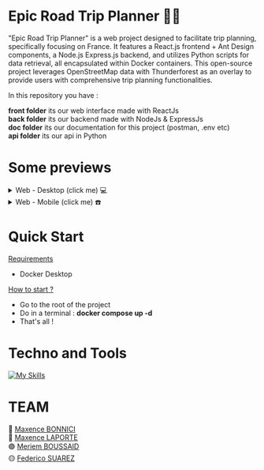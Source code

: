 # Epic Road Trip Planner 🚙💨

"Epic Road Trip Planner" is a web project designed to facilitate trip planning, specifically focusing on France. It features a React.js frontend + Ant Design components, a Node.js Express.js backend, and utilizes Python scripts for data retrieval, all encapsulated within Docker containers. This open-source project leverages OpenStreetMap data with Thunderforest as an overlay to provide users with comprehensive trip planning functionalities.

In this repository you have :  

**front folder** its our web interface made with ReactJs  
**back folder** its our backend made with NodeJs & ExpressJs  
**doc folder** its our documentation for this project (postman, .env etc)  
**api folder** its our api in Python

# Some previews

<details>
  <summary>Web - Desktop (click me) 💻</summary>
  <img width="600" alt="img" src="doc/readme/acc1.png">

  <img width="600" alt="img" src="doc/readme/acc4.png">
  <img width="600" alt="img" src="doc/readme/acc5.png">
  <img width="600" alt="img" src="doc/readme/acc6.png">
  <img width="600" alt="img" src="doc/readme/acc7.png">
</details>

<details>
  <summary>Web - Mobile (click me) ☎️</summary>
  <img width="200" alt="img" src="doc/readme/tel1.png">
  <img width="200" alt="img" src="doc/readme/tel3.png">
  <img width="200" alt="img" src="doc/readme/tel2.png">
</details>

# Quick Start
<ins>Requirements</ins>  
- Docker Desktop

<ins>How to start ?</ins>

  -  Go to the root of the project
  -  Do in a terminal : **docker compose up -d**
  - That's all !
 
# Techno and Tools
[![My Skills](https://skillicons.dev/icons?i=react,nodejs,docker,figma,github,postman,expressjs,python)](https://skillicons.dev)

# TEAM
🔵 [Maxence BONNICI](https://github.com/ImMaxence)  
🔴 [Maxence LAPORTE](https://github.com/TheMaxquent)  
🟣 [Meriem BOUSSAID](https://github.com/boussaidm)  
🟡 [Federico SUAREZ](https://github.com/FedeSuarez10)  
